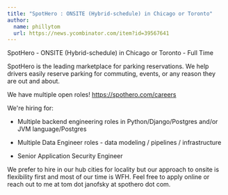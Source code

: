 ```yaml
---
title: "SpotHero : ONSITE (Hybrid-schedule) in Chicago or Toronto"
author:
  name: phillytom
  url: https://news.ycombinator.com/item?id=39567641
---
```

SpotHero - ONSITE (Hybrid-schedule) in Chicago or Toronto - Full Time

SpotHero is the leading marketplace for parking reservations. We help drivers easily reserve parking for commuting, events, or any reason they are out and about.

We have multiple open roles! <a href="https:&#x2F;&#x2F;spothero.com&#x2F;careers" rel="nofollow">https:&#x2F;&#x2F;spothero.com&#x2F;careers</a>

We&#x27;re hiring for:

- Multiple backend engineering roles in Python&#x2F;Django&#x2F;Postgres and&#x2F;or JVM language&#x2F;Postgres

- Multiple Data Engineer roles - data modeling &#x2F; pipelines &#x2F; infrastructure

- Senior Application Security Engineer

We prefer to hire in our hub cities for locality but our approach to onsite is flexibility first and most of our time is WFH. Feel free to apply online or reach out to me at tom dot janofsky at spothero dot com.
